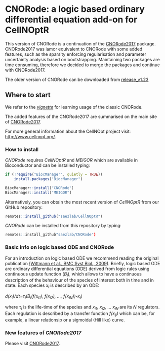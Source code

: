 # CNORode: a logic based ordinary differential equation add-on for CellNOptR

This version of CNORode is a continuation of the [CNORode2017](https://github.com/saezlab/CNORode2017) package. CNORode2017 was lamor equivalent to CNORode with some added features, such as the sparsity enforcing
regularisation and parameter uncertainty analysis based on bootstrapping. 
Maintaining two packages are time consuming, therefore we decided to merge the packages and continue with CNORode2017.

The older version of CNORode can be downloaded from [release_v1.23](https://github.com/saezlab/CNORode/releases/tag/v1.23.0)

## Where to start
We refer to the [*vignette*](https://www.bioconductor.org/packages/release/bioc/vignettes/CNORode/inst/doc/CNORode-vignette.pdf)
for learning usage of the classic CNORode. 

The added features of the CNORode2017 are summarised on the main site of [CNORode2017](https://github.com/saezlab/CNORode2017). 

For more general information about the CellNOpt project visit: http://www.cellnopt.org/.


### How to install

*CNORode* requires *CellNOptR* and *MEIGOR* which are available in Bioconductor and can be installed typing:

```R
if (!require("BiocManager", quietly = TRUE))
    install.packages("BiocManager")

BiocManager::install("CNORode")
BiocManager::install("MEIGOR")
```

Alternatively, you can obtain the most recent version of *CellNOptR* from our GitHub repository:

```R
remotes::install_github("saezlab/CellNOptR")
```

*CNORode* can be installed from this repository by typing:

```R
remotes::install_github"saezlab/CNORode")
```



### Basic info on logic based ODE and CNORode
For an introduction on logic based ODE we recommend reading the original publication [(Wittmann et al., BMC Syst Biol., 2009)](https://www.ncbi.nlm.nih.gov/pmc/articles/PMC2764636/). Briefly, logic based ODE are ordinary differential equations (ODE) derived from logic rules using continuous update function (*B<sub>i</sub>*), which allows to have a continuous description of the behaviour of the species of interest both in time and in state. Each species *x<sub>i</sub>* is described by an ODE:

*d(x<sub>i</sub>)/dt=&tau;<sub>i</sub>(B<sub>i</sub>(f(x<sub>i1</sub>), f(x<sub>i2</sub>), ..., f(x<sub>iN</sub>))-x<sub>i</sub>)*

where *&tau;<sub>i</sub>* is the life-time of the species and *x<sub>i1</sub>, x<sub>i2</sub>, ... x<sub>iN</sub>* are its *N* regulators. Each regulation is described by a transfer function *f(x<sub>ij</sub>)* which can be, for example, a linear relationsip or a sigmoidal (Hill like) curve.

### New features of *CNORode2017*
Please visit [CNORode2017](https://github.com/saezlab/CNORode2017). 

